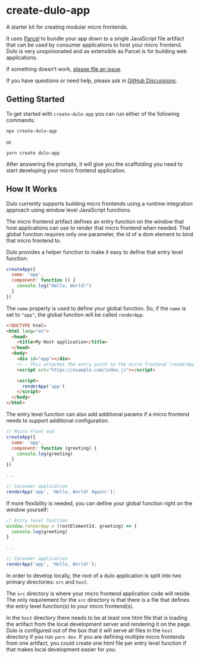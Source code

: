 # create-dulo-app
A starter kit for creating modular micro frontends. 

It uses [Parcel](https://github.com/parcel-bundler/parcel) to bundle your app down to a single JavaScript file artifact that can be used by consumer applications to host your micro frontend. Dulo is very unopinionated and as extensible as Parcel is for building web applications.

If something doesn’t work, [please file an issue](https://github.com/jaredtbrown/create-dulo-app/issues).

If you have questions or need help, please ask in [GitHub Discussions](https://github.com/jaredtbrown/create-dulo-app/discussions).

## Getting Started
To get started with `create-dulo-app` you can run either of the following commands:

```
npx create-dulo-app
```

or
```
yarn create dulo-app
```

After answering the prompts, it will give you the scaffolding you need to start developing your micro frontend application.

## How It Works
Dulo currently supports building micro frontends using a runtime integration approach using window level JavaScript functions.

The micro frontend artifact defines an entry function on the window that host applications can use to render that micro frontend when needed. That global function requires only one parameter, the id of a dom element to bind that micro frontend to.

Dulo provides a helper function to make it easy to define that entry level function:
```javascript
createApp({
  name: 'app',
  component: function () {
    console.log("Hello, World!")
  }
})
```

The `name` property is used to define your global function. So, if the `name` is set to `"app"`, the global function will be called `renderApp`.

```html
<!DOCTYPE html>
<html lang="en">
  <head>
    <title>My Host application</title>
  </head>
  <body>
    <div id="app"></div>
    <!-- This attaches the entry point to the micro frontend (renderApp) to the window -->
    <script src="https://example.com/index.js"></script>

    <script>
      renderApp('app')
    </script>
  </body>
</html>
```

The entry level function can also add additional params if a micro frontend needs to support additional configuration.

```javascript
// Micro front end
createApp({
  name: 'app',
  component: function (greeting) {
    console.log(greeting)
  }
})

...

// Consumer application
renderApp('app', 'Hello, World! Again!');
```

If more flexibility is needed, you can define your global function right on the window yourself:

```javascript
// Entry level function
window.renderApp = (rootElementId, greeting) => {
  console.log(greeting)
}

...

// Consumer application
renderApp('app', 'Hello, World!');
```

In order to develop locally, the root of a dulo application is split into two primary directories: `src` and `host`.

The `src` directory is where your micro frontend application code will reside. The only requirement for the `src` directory is that there is a file that defines the entry level function(s) to your micro frontend(s).

In the `host` directory there needs to be at least one html file that is loading the artifact from the local development server and rendering it on the page. Dulo is configured out of the box that it will serve all files in the `host` directory if you run `yarn dev`. If you are defining multiple micro frontends from one artifact, you could create one html file per entry level function if that makes local development easier for you.

